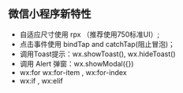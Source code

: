 ## 微信小程序新特性

- 自适应尺寸使用 rpx （推荐使用750标准UI）;
- 点击事件使用 bindTap and catchTap(阻止冒泡)；
- 调用Toast提示：wx.showToast(), wx.hideToast()
- 调用 Alert 弹窗：wx.showModal({})
- wx:for wx:for-item , wx:for-index
- wx:if , wx:elif
